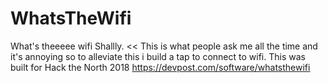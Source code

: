 # WhatsTheWifi

What's theeeee wifi Shallly. << This is what people ask me all the time and it's annoying so to alleviate this i build a tap to connect to wifi. This was built for Hack the North 2018 https://devpost.com/software/whatsthewifi
